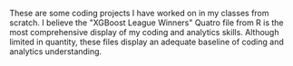 These are some coding projects I have worked on in my classes from scratch. I believe the "XGBoost League Winners" Quatro file from R is the most comprehensive display of my coding and analytics skills. Although limited in quantity, these files display an adequate baseline of coding and analytics understanding.
